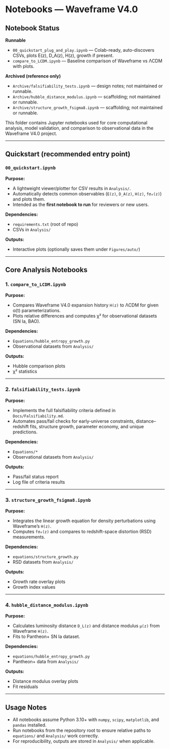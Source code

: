 # Notebooks — Waveframe V4.0

## Notebook Status

**Runnable**
- `00_quickstart_plug_and_play.ipynb` — Colab-ready, auto-discovers CSVs, plots E(z), D_A(z), H(z), growth if present.
- `compare_to_LCDM.ipynb` — Baseline comparison of Waveframe vs ΛCDM with plots.

**Archived (reference only)**
- `Archive/falsifiability_tests.ipynb` — design notes; not maintained or runnable.
- `Archive/hubble_distance_modulus.ipynb` — scaffolding; not maintained or runnable.
- `Archive/structure_growth_fsigma8.ipynb` — scaffolding; not maintained or runnable.

This folder contains Jupyter notebooks used for core computational analysis, model validation, and comparison to observational data in the Waveframe V4.0 project.

---

## Quickstart (recommended entry point)

### `00_quickstart.ipynb`
**Purpose:**  
- A lightweight viewer/plotter for CSV results in `Analysis/`.  
- Automatically detects common observables (`E(z)`, `D_A(z)`, `H(z)`, `fσ₈(z)`) and plots them.  
- Intended as the **first notebook to run** for reviewers or new users.  

**Dependencies:**  
- `requirements.txt` (root of repo)  
- CSVs in `Analysis/`

**Outputs:**  
- Interactive plots (optionally saves them under `Figures/auto/`)

---

## Core Analysis Notebooks

### 1. `compare_to_LCDM.ipynb`
**Purpose:**  
- Compares Waveframe V4.0 expansion history `H(z)` to ΛCDM for given α(t) parameterizations.  
- Plots relative differences and computes χ² for observational datasets (SN Ia, BAO).

**Dependencies:**  
- `Equations/hubble_entropy_growth.py`  
- Observational datasets from `Analysis/`

**Outputs:**  
- Hubble comparison plots  
- χ² statistics

---

### 2. `falsifiability_tests.ipynb`
**Purpose:**  
- Implements the full falsifiability criteria defined in `Docs/Falsifiability.md`.  
- Automates pass/fail checks for early-universe constraints, distance–redshift fits, structure growth, parameter economy, and unique predictions.

**Dependencies:**  
- `Equations/*`  
- Observational datasets from `Analysis/`

**Outputs:**  
- Pass/fail status report  
- Log file of criteria results

---

### 3. `structure_growth_fsigma8.ipynb`
**Purpose:**  
- Integrates the linear growth equation for density perturbations using Waveframe’s `H(z)`.  
- Computes `fσ₈(z)` and compares to redshift-space distortion (RSD) measurements.

**Dependencies:**  
- `equations/structure_growth.py`  
- RSD datasets from `Analysis/`

**Outputs:**  
- Growth rate overlay plots  
- Growth index values

---

### 4. `hubble_distance_modulus.ipynb`
**Purpose:**  
- Calculates luminosity distance `D_L(z)` and distance modulus `μ(z)` from Waveframe `H(z)`.  
- Fits to Pantheon+ SN Ia dataset.

**Dependencies:**  
- `equations/hubble_entropy_growth.py`  
- Pantheon+ data from `Analysis/`

**Outputs:**  
- Distance modulus overlay plots  
- Fit residuals

---

## Usage Notes
- All notebooks assume Python 3.10+ with `numpy`, `scipy`, `matplotlib`, and `pandas` installed.  
- Run notebooks from the repository root to ensure relative paths to `equations/` and `Analysis/` work correctly.  
- For reproducibility, outputs are stored in `Analysis/` when applicable.  
